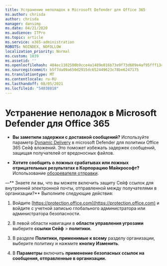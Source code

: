 ```yaml
---
title: Устранение неполадок в Microsoft Defender для Office 365
ms.author: chrisda
author: chrisda
manager: dansimp
ms.date: 04/21/2020
ms.audience: ITPro
ms.topic: article
ms.service: o365-administration
ROBOTS: NOINDEX, NOFOLLOW
localization_priority: Normal
ms.custom: 1039
ms.assetid: ''
ms.openlocfilehash: 484ec1102500b9cce4a1489e016b73e9f73d609e4af95fff13405857d34f3978
ms.sourcegitcommit: b5f7da89a650d2915dc652449623c78be6247175
ms.translationtype: MT
ms.contentlocale: ru-RU
ms.lasthandoff: 08/05/2021
ms.locfileid: "54038818"
---
```

# <a name="troubleshooting-microsoft-defender-for-office-365"></a>Устранение неполадок в Microsoft Defender для Office 365

- **Вы заметили задержки с доставкой сообщений?** Используйте параметр [Dynamic Delivery](/microsoft-365/security/office-365-security/dynamic-delivery-and-previewing) в microsoft Defender для политики Office 365 Сейф вложений. Это поможет избежать задержек сообщений, защищая получателей от вредоносных файлов.

- **Хотите сообщить о ложных срабатывах или ложных отрицательных результатах в Корпорацию Майкрософт?** Использование [обозревателя отправки](https://protection.office.com/reportsubmission).

—** Знаете ли вы, что вы можете включить защиту Сейф ссылок для внутренней электронной почты, отправленной между получателями в организации?** Выполните следующие действия:

  1. Войдите [https://protection.office.com](https://protection.office.com) и войдите с учетной записью глобального администратора или администратора безопасности.

  2. В левой области навигации в **области управления угрозами** выберите **ссылки Сейф** \> **политики.**

  3. В разделе **Политики, применимые к всему** разделу организации, выберите политику и нажмите **кнопку Изменить**.

  4. В **Параметры** включить **применение безопасных ссылок на сообщения, отправленные в организации.**
